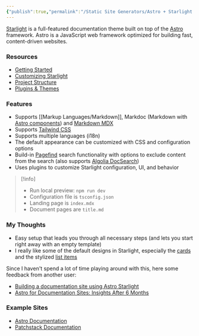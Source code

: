 ```yaml
---
{"publish":true,"permalink":"/Static Site Generators/Astro + Starlight.md","tags":["static-site-generator"],"cssclasses":""}
---
```



[Starlight](https://starlight.astro.build/) is a full-featured documentation theme built on top of the [Astro](https://astro.build/) framework. Astro is a JavaScript web framework optimized for building fast, content-driven websites.

### Resources

- [Getting Started](https://starlight.astro.build/getting-started/)
- [Customizing Starlight](https://starlight.astro.build/guides/customization/)
- [Project Structure](https://starlight.astro.build/guides/project-structure/)
- [Plugins & Themes](https://starlight.astro.build/resources/plugins/)

### Features

- Supports [[Markup Languages/Markdown]], Markdoc (Markdown with [Astro components](https://docs.astro.build/en/basics/astro-components/)) and [Markdown MDX](https://mdxjs.com/)
- Supports [Tailwind CSS](https://tailwindcss.com/)
- Supports multiple languages (i18n)
- The default appearance can be customized with CSS and configuration options
- Build-in [Pagefind](https://pagefind.app/) search functionality with options to exclude content from the search (also supports [Algolia DocSearch](https://docsearch.algolia.com/))
- Uses plugins to customize Starlight configuration, UI, and behavior

> [!info]
> - Run local preview: ```npm run dev```
> - Configuration file is `tsconfig.json`
> - Landing page is `index.mdx`
> - Document pages are `title.md`

### My Thoughts

- Easy setup that leads you through all necessary steps (and lets you start right away with an empty template)
- I really like some of the default designs in Starlight, especially the [cards](https://starlight.astro.build/components/cards/) and the stylized [list items](https://starlight.astro.build/components/steps/)

 Since I haven't spend a lot of time playing around with this, here some feedback from another user:
- [Building a documentation site using Astro Starlight](https://maciekpalmowski.dev/blog/building-a-documentation-site-using-astro-starlight/)
- [Astro for Documentation Sites: Insights After 6 Months](https://maciekpalmowski.dev/blog/astro-for-documentation-sites-insights-after-6-months/)

### Example Sites

- [Astro Documentation](https://docs.astro.build/en/getting-started/)
- [Patchstack Documentation](https://docs.patchstack.com/)
